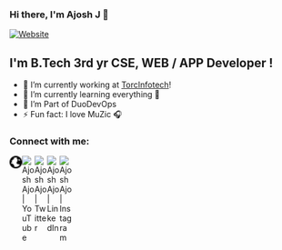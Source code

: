 ### Hi there, I'm Ajosh J 👋

[![Website](https://img.shields.io/website?label=Ajosh.ME&style=for-the-badge&url=http%3A%2F%2Fajosh.me)](http://ajosh.me)

## I'm B.Tech 3rd yr CSE, WEB / APP Developer !

- 🔭 I’m currently working at [TorcInfotech][website]!
- 🌱 I’m currently learning everything 🤣
- 👯 I’m Part of DuoDevOps
- ⚡ Fun fact: I love MuZic 🎧

### Connect with me:

[<img align="left" alt="Ajosh.me" width="22px" src="https://raw.githubusercontent.com/iconic/open-iconic/master/svg/globe.svg" />][website]
[<img align="left" alt="Ajosh Ajo | YouTube" width="22px" src="https://cdn.jsdelivr.net/npm/simple-icons@v3/icons/youtube.svg" />][youtube]
[<img align="left" alt="Ajosh Ajo | Twitter" width="22px" src="https://cdn.jsdelivr.net/npm/simple-icons@v3/icons/twitter.svg" />][twitter]
[<img align="left" alt="Ajosh Ajo | LinkedIn" width="22px" src="https://cdn.jsdelivr.net/npm/simple-icons@v3/icons/linkedin.svg" />][linkedin]
[<img align="left" alt="Ajosh Ajo | Instagram" width="22px" src="https://cdn.jsdelivr.net/npm/simple-icons@v3/icons/instagram.svg" />][instagram]

<br />

[website]: http://ajosh.me
[torc]: https://torcinfotech.in
[twitter]: https://twitter.com/ajosh_ajo
[youtube]: https://www.youtube.com/channel/UCcKUDvtPkivMV7hfFd1fqtQ
[instagram]: https://www.instagram.com/_.ajo_sh.__.ajo._/
[linkedin]: https://www.linkedin.com/in/ajosh-j-7a39321a4/

